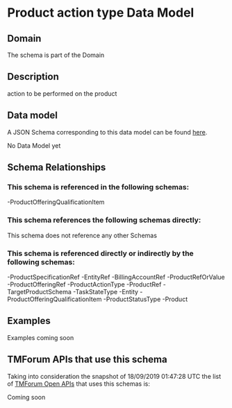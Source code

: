 # Product action type Data Model

## Domain

The  schema is part of the  Domain

## Description

action to be performed on the product

## Data model

A JSON Schema corresponding to this data model can be found
[here](https://github.com/tmforum-rand/schemas/blob/master/Product/ProductActionType.schema.json).

No Data Model yet

## Schema Relationships

### This schema is referenced in the following schemas:

-ProductOfferingQualificationItem

### This schema references the following schemas directly:

This schema does not reference any other Schemas

### This schema is referenced directly or indirectly by the following schemas:

-ProductSpecificationRef
-EntityRef
-BillingAccountRef
-ProductRefOrValue
-ProductOfferingRef
-ProductActionType
-ProductRef
-TargetProductSchema
-TaskStateType
-Entity
-ProductOfferingQualificationItem
-ProductStatusType
-Product



## Examples

Examples coming soon

## TMForum APIs that use this schema

Taking into consideration the snapshot of 18/09/2019 01:47:28 UTC the list of [TMForum Open APIs](https://www.tmforum.org/open-apis/) that uses this schemas is:

Coming soon